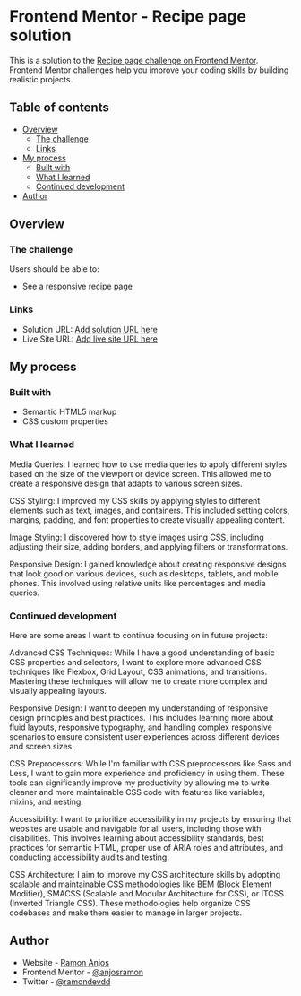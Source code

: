 # Frontend Mentor - Recipe page solution

This is a solution to the [Recipe page challenge on Frontend Mentor](https://www.frontendmentor.io/challenges/recipe-page-KiTsR8QQKm). Frontend Mentor challenges help you improve your coding skills by building realistic projects. 

## Table of contents

- [Overview](#overview)
  - [The challenge](#the-challenge)
  - [Links](#links)
- [My process](#my-process)
  - [Built with](#built-with)
  - [What I learned](#what-i-learned)
  - [Continued development](#continued-development)
- [Author](#author)

## Overview

### The challenge

Users should be able to:

- See a responsive recipe page

### Links

- Solution URL: [Add solution URL here](https://your-solution-url.com)
- Live Site URL: [Add live site URL here](https://your-live-site-url.com)

## My process

### Built with

- Semantic HTML5 markup
- CSS custom properties


### What I learned

Media Queries: I learned how to use media queries to apply different styles based on the size of the viewport or device screen. This allowed me to create a responsive design that adapts to various screen sizes.

CSS Styling: I improved my CSS skills by applying styles to different elements such as text, images, and containers. This included setting colors, margins, padding, and font properties to create visually appealing content.

Image Styling: I discovered how to style images using CSS, including adjusting their size, adding borders, and applying filters or transformations.

Responsive Design: I gained knowledge about creating responsive designs that look good on various devices, such as desktops, tablets, and mobile phones. This involved using relative units like percentages and media queries.


### Continued development

Here are some areas I want to continue focusing on in future projects:

Advanced CSS Techniques: While I have a good understanding of basic CSS properties and selectors, I want to explore more advanced CSS techniques like Flexbox, Grid Layout, CSS animations, and transitions. Mastering these techniques will allow me to create more complex and visually appealing layouts.

Responsive Design: I want to deepen my understanding of responsive design principles and best practices. This includes learning more about fluid layouts, responsive typography, and handling complex responsive scenarios to ensure consistent user experiences across different devices and screen sizes.

CSS Preprocessors: While I'm familiar with CSS preprocessors like Sass and Less, I want to gain more experience and proficiency in using them. These tools can significantly improve my productivity by allowing me to write cleaner and more maintainable CSS code with features like variables, mixins, and nesting.

Accessibility: I want to prioritize accessibility in my projects by ensuring that websites are usable and navigable for all users, including those with disabilities. This involves learning about accessibility standards, best practices for semantic HTML, proper use of ARIA roles and attributes, and conducting accessibility audits and testing.

CSS Architecture: I aim to improve my CSS architecture skills by adopting scalable and maintainable CSS methodologies like BEM (Block Element Modifier), SMACSS (Scalable and Modular Architecture for CSS), or ITCSS (Inverted Triangle CSS). These methodologies help organize CSS codebases and make them easier to manage in larger projects.


## Author

- Website - [Ramon Anjos](https://www.github.com/anjosramon)
- Frontend Mentor - [@anjosramon](https://www.frontendmentor.io/profile/anjosramon)
- Twitter - [@ramondevdd](https://www.twitter.com/ramondevdd)

